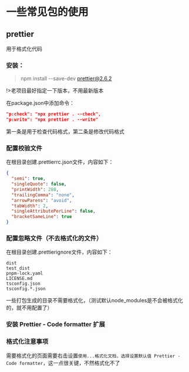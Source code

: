 # 一些常见包的使用

## prettier
用于格式化代码

### 安装：
> npm install --save-dev prettier@2.6.2

!>老项目最好指定一下版本，不用最新版本

在package.json中添加命令：

```json
"p:check": "npx prettier . --check",
"p:write": "npx prettier . --write"
```
第一条是用于检查代码格式，第二条是修改代码格式

### 配置校验文件
在根目录创建.prettierrc.json文件，内容如下：
```json
{
  "semi": true,
  "singleQuote": false,
  "printWidth": 280,
  "trailingComma": "none",
  "arrowParens": "avoid",
  "tabWidth": 2,
  "singleAttributePerLine": false,
  "bracketSameLine": true
}
```

### 配置忽略文件（不去格式化的文件）
在根目录创建.prettierignore文件，内容如下：
```
dist
test_dist
pnpm-lock.yaml
LICENSE.md
tsconfig.json
tsconfig.*.json
```
一些打包生成的目录不需要格式化，（测试默认node_modules是不会被格式化的，就不用配置了）

### 安装 Prettier - Code formatter 扩展

### 格式化注意事项
需要格式化的页面需要右击设置`使用...格式化文档，选择设置默认值 Prettier - Code formatter`，这一点很关键，不然格式化不了